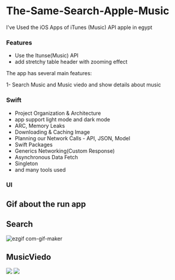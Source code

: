 # The-Same-Search-Apple-Music
I've Used the iOS Apps of iTunes (Music) API apple in egypt 

### Features

- Use the Itunse(Music) API 
- add stretchy table header with zooming effect 
    

The app has several main features:

1- Search Music and Music viedo and show details about music


### Swift

- Project Organization & Architecture
- app support light mode and dark mode
- ARC, Memory Leaks
- Downloading & Caching Image
- Planning our Network Calls - API, JSON, Model
- Swift Packages
- Generics Networking(Custom Response)
- Asynchronous Data Fetch
- Singleton
- and many tools used

### UI
## Gif about the run app 

## Search
![ezgif com-gif-maker](https://user-images.githubusercontent.com/41602889/148719304-8064757b-e638-4df2-8199-a4c24f84691a.gif)

## MusicViedo
<kbd><img src="https://user-images.githubusercontent.com/41602889/148718504-18f8ea60-ef55-4a47-83ae-7745d80977e4.gif"></kbd> <kbd><img src="https://user-images.githubusercontent.com/41602889/148885779-c5ec14d0-4eb9-4adf-a702-b97110f1fc56.gif"></kbd>



